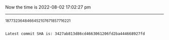 Now the time is 2022-08-02 17:02:27 pm

---

<small>1877323648466452107671857716221</small>

```txt

Latest commit SHA is: 3427ab813d86cd4663061206fd2ba444668927fd
```

